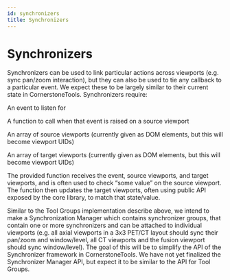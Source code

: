 ```yaml
---
id: synchronizers
title: Synchronizers
---
```



# Synchronizers

Synchronizers can be used to link particular actions across viewports (e.g. sync pan/zoom interaction), but they can also be used to tie any callback to a particular event. We expect these to be largely similar to their current state in CornerstoneTools. Synchronizers require:

An event to listen for

A function to call when that event is raised on a source viewport

An array of source viewports (currently given as DOM elements, but this will become viewport UIDs)

An array of target viewports (currently given as DOM elements, but this will become viewport UIDs)

The provided function receives the event, source viewports, and target viewports, and is often used to check “some value” on the source viewport. The function then updates the target viewports, often using public API exposed by the core library, to match that state/value.

Similar to the Tool Groups implementation describe above, we intend to make a Synchronization Manager which contains synchronizer groups, that contain one or more synchronizers and can be attached to individual viewports (e.g. all axial viewports in a 3x3 PET/CT layout should sync their pan/zoom and window/level, all CT viewports and the fusion viewport should sync window/level). The goal of this will be to simplify the API of the Synchronizer framework in CornerstoneTools. We have not yet finalized the Synchronizer Manager API, but expect it to be similar to the API for Tool Groups.
